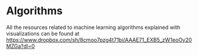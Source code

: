 # Algorithms
All the resources related to machine learning algorithms explained with visualizations can be found at https://www.dropbox.com/sh/8cmoo7pzg4t71bi/AAAE71_EXB5_zW1eoOy20MZGa?dl=0

